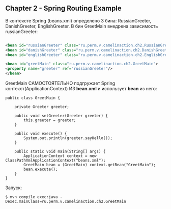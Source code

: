 Chapter 2 - Spring Routing Example
----------------

В контексте Spring (beans.xml) определено 3 бина: RussianGreeter, DanishGreeter, EnglishGreeter. В бин GreetMain внедрена зависимость russianGreeter:

````xml

<bean id="russianGreeter" class="ru.perm.v.camelinaction.ch2.RussianGreeter"/>
<bean id="danishGreeter" class="ru.perm.v.camelinaction.ch2.DanishGreeter"/>
<bean id="englishGreeter" class="ru.perm.v.camelinaction.ch2.EnglishGreeter"/>

<bean id="greetMain" class="ru.perm.v.camelinaction.ch2.GreetMain">
<property name="greeter" ref="russianGreeter"/>
</bean>
````

GreetMain САМОСТОЯТЕЛЬНО подгружает Spring контекст(ApplicationContext) ИЗ __bean.xml__ и использует __bean__ из него:  

````shell
public class GreetMain {

    private Greeter greeter;

    public void setGreeter(Greeter greeter) {
        this.greeter = greeter;
    }
    
    public void execute() {
        System.out.println(greeter.sayHello());        
    }
    
    public static void main(String[] args) {
        ApplicationContext context = new ClassPathXmlApplicationContext("beans.xml");
        GreetMain bean = (GreetMain) context.getBean("GreetMain");
        bean.execute();
    }
}
````

Запуск:

````shell
$ mvn compile exec:java -Dexec.mainClass=ru.perm.v.camelinaction.ch2.GreetMain
````
